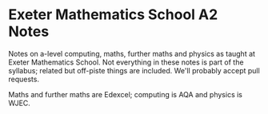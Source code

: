 # Exeter Mathematics School A2 Notes

Notes on a-level computing, maths, further maths and physics as taught at Exeter Mathematics School. Not everything in these notes is part of the syllabus; related but off-piste things are included. We'll probably accept pull requests.

Maths and further maths are Edexcel; computing is AQA and physics is WJEC.

